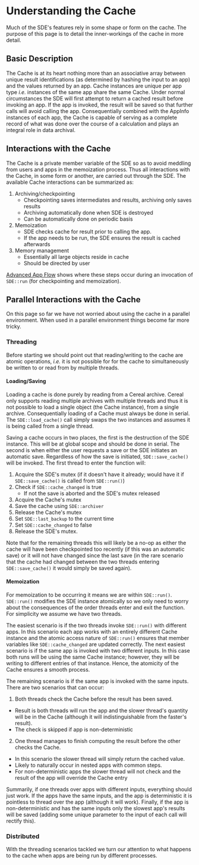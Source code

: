 Understanding the Cache
=======================

Much of the SDE's features rely in some shape or form on the cache.  The purpose
of this page is to detail the inner-workings of the cache in more detail.

Basic Description
-----------------

The Cache is at its heart nothing more than an associative array between unique
result identifications (as determined by hashing the input to an app) and the
values returned by an app.  Cache instances are unique per app type *i.e.* 
instances of the same app share the same Cache.  Under normal circumstances 
the SDE will first attempt to return a cached result before invoking an app. If 
the app is invoked, the result will be saved so that further calls will avoid 
calling the app.  Consequentially combined with the AppInfo instances of 
each app, the Cache is capable of serving as a complete record of what was done
over the course of a calculation and plays an integral role in data archival.   

Interactions with the Cache
---------------------------

The Cache is a private member variable of the SDE so as to avoid meddling 
from users and apps in the memoization process.  Thus all interactions with
the Cache, in some form or another, are carried out through the SDE.  The 
available Cache interactions can be summarized as: 

1. Archiving/checkpointing 
   - Checkpointing saves intermediates and results, archiving only saves results
   - Archiving automatically done when SDE is destroyed
   - Can be automatically done on periodic basis
2. Memoization     
   - SDE checks cache for result prior to calling the app.  
   - If the app needs to be run, the SDE ensures the result is cached afterwards
3. Memory management
   - Essentially all large objects reside in cache
   - Should be directed by user

[Advanced App Flow](dox/AdvancedAppFlow.md) shows where these steps occur during
an invocation of `SDE::run` (for checkpointing and memoization).  

Parallel Interactions with the Cache
------------------------------------

On this page so far we have not worried about using the cache in a parallel 
environment.  When used in a parallel environment things become far more 
tricky.

### Threading

Before starting we should point out that reading/writing to the cache are atomic
operations, *i.e.* it is not possible for for the cache to simultaneously be 
written to or read from by multiple threads.

#### Loading/Saving

Loading a cache is done purely by reading from a Cereal archive.  Cereal only
supports reading multiple archives with multiple threads and thus it is not 
possible to load a single object (the Cache instance), from a single archive.
Consequentially loading of a Cache must always be done in serial.  The 
`SDE::load_cache()` call simply swaps the two instances and assumes it is 
being called from a single thread.

Saving a cache occurs in two places, the first is the destruction of the SDE
instance.  This will be at global scope and should be done in serial.  The 
second is when either the user requests a save or the SDE initiates an 
automatic save.  Regardless of how the save is initiated, `SDE::save_cache()`
will be invoked.  The first thread to enter the function will:

1. Acquire the SDE's mutex (if it doesn't have it already; would have it if
   `SDE::save_cache()` is called from `SDE::run()`)
2. Check if `SDE::cache_changed` is true
   - If not the save is aborted and the SDE's mutex released
3. Acquire the Cache's mutex
4. Save the cache using `SDE::archiver`
5. Release the Cache's mutex
6. Set `SDE::last_backup` to the current time
7. Set `SDE::cache_changed` to false
8. Release the SDE's mutex. 

Note that for the remaining threads this will likely be a no-op as either the
cache will have been checkpointed too recently (if this was an automatic save)
or it will not have changed since the last save (in the rare scenario that
the cache had changed between the two threads entering `SDE::save_cache()` it
would simply be saved again).

#### Memoization

For memoization to be occurring it means we are within `SDE::run()`.  
`SDE::run()` modifies the SDE instance atomically so we only need to worry 
about the consequences of the order threads enter and exit the function.  For 
simplicity we assume we have two threads.

The easiest scenario is if the two threads invoke `SDE::run()` with different
apps.  In this scenario each app works with an entirely different Cache 
instance and the atomic access nature of `SDE::run()` ensures that member 
variables like `SDE::cache_changed` are updated correctly.  The next easiest
scenario is if the same app is invoked with two different inputs.  In this case
both runs will be using the same Cache instance; however, they will be 
writing to different entries of that instance.  Hence, the atomicity of the 
Cache ensures a smooth process.
 
The remaining scenario is if the same app is invoked with the same inputs.  
There are two scenarios that can occur:

1.  Both threads check the Cache before the result has been saved.
  - Result is both threads will run the app and the slower thread's quantity
  will be in the Cache (although it will indistinguishable from the faster's
  result).
  - The check is skipped if app is non-deterministic
2.  One thread manages to finish computing the result before the other checks
 the Cache.
  - In this scenario the slower thread will simply return the cached value.
  - Likely to naturally occur in nested apps with common steps.
  - For non-deterministic apps the slower thread will not check and the result
    of the app will override the Cache entry
    
Summarily, if one threads over apps with different inputs, everything should 
just work.  If the apps have the same inputs, and the app is deterministic it
is pointless to thread over the app (although it will work).  Finally, if the 
app is non-deterministic and has the same inputs only the slowest app's results
will be saved (adding some unique parameter to the input of each call will 
rectify this). 

### Distributed

With the threading scenarios tackled we turn our attention to what happens to
the cache when apps are being run by different processes.

